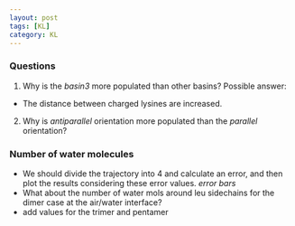 ```yaml
---
layout: post
tags: [KL]
category: KL
---
```

### Questions
1. Why is the *basin3* more populated than other basins?
Possible answer:
- The distance between charged lysines are increased.
2. Why is *antiparallel* orientation more populated than the *parallel* orientation?

### Number of water molecules
- We should divide the trajectory into 4 and calculate an error, and then plot the results considering these error values. *error bars*
- What about the number of water mols around leu sidechains for the dimer case at the air/water interface?
- add values for the trimer and pentamer
